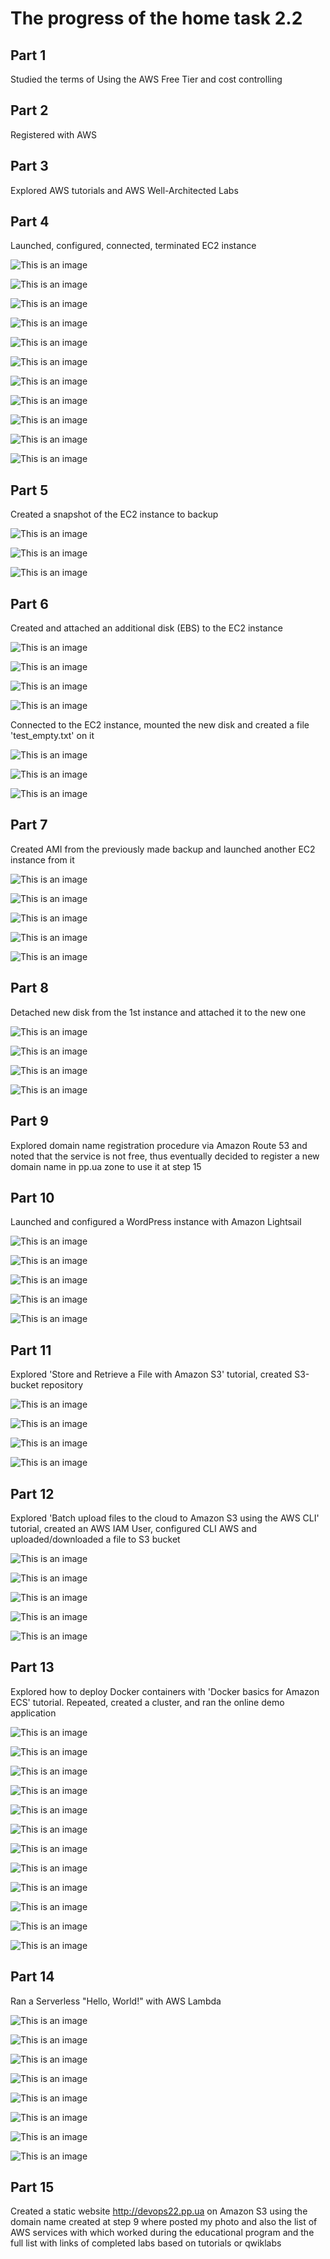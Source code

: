# The progress of the home task 2.2 

 ## Part 1
 
Studied the terms of Using the AWS Free Tier and cost controlling
 
 ## Part 2

Registered with AWS
 
 ## Part 3
 
 Explored AWS tutorials and AWS Well-Architected Labs
 
 ## Part 4

Launched, configured, connected, terminated EC2 instance

![This is an image](https://github.com/Ihor-2022/DevOps_online_Kyiv_2022Q1Q2/blob/master/m2/task2.2/001.png)

![This is an image](https://github.com/Ihor-2022/DevOps_online_Kyiv_2022Q1Q2/blob/master/m2/task2.2/002.png)

![This is an image](https://github.com/Ihor-2022/DevOps_online_Kyiv_2022Q1Q2/blob/master/m2/task2.2/003.png)

![This is an image](https://github.com/Ihor-2022/DevOps_online_Kyiv_2022Q1Q2/blob/master/m2/task2.2/004.png)

![This is an image](https://github.com/Ihor-2022/DevOps_online_Kyiv_2022Q1Q2/blob/master/m2/task2.2/005.png)

![This is an image](https://github.com/Ihor-2022/DevOps_online_Kyiv_2022Q1Q2/blob/master/m2/task2.2/006.png)

![This is an image](https://github.com/Ihor-2022/DevOps_online_Kyiv_2022Q1Q2/blob/master/m2/task2.2/007.png)

![This is an image](https://github.com/Ihor-2022/DevOps_online_Kyiv_2022Q1Q2/blob/master/m2/task2.2/008.png)

![This is an image](https://github.com/Ihor-2022/DevOps_online_Kyiv_2022Q1Q2/blob/master/m2/task2.2/009.png)

![This is an image](https://github.com/Ihor-2022/DevOps_online_Kyiv_2022Q1Q2/blob/master/m2/task2.2/010.png)

![This is an image](https://github.com/Ihor-2022/DevOps_online_Kyiv_2022Q1Q2/blob/master/m2/task2.2/011.png)

## Part 5
Created a snapshot of the EC2 instance to backup

![This is an image](https://github.com/Ihor-2022/DevOps_online_Kyiv_2022Q1Q2/blob/master/m2/task2.2/012.png)

![This is an image](https://github.com/Ihor-2022/DevOps_online_Kyiv_2022Q1Q2/blob/master/m2/task2.2/013.png)

![This is an image](https://github.com/Ihor-2022/DevOps_online_Kyiv_2022Q1Q2/blob/master/m2/task2.2/014.png)

## Part 6
Created and attached an additional disk (EBS) to the EC2 instance

![This is an image](https://github.com/Ihor-2022/DevOps_online_Kyiv_2022Q1Q2/blob/master/m2/task2.2/015.png)

![This is an image](https://github.com/Ihor-2022/DevOps_online_Kyiv_2022Q1Q2/blob/master/m2/task2.2/016.png)

![This is an image](https://github.com/Ihor-2022/DevOps_online_Kyiv_2022Q1Q2/blob/master/m2/task2.2/017.png)

![This is an image](https://github.com/Ihor-2022/DevOps_online_Kyiv_2022Q1Q2/blob/master/m2/task2.2/018.png)

Connected to the EC2 instance, mounted the new disk and created a file 'test_empty.txt' on it

![This is an image](https://github.com/Ihor-2022/DevOps_online_Kyiv_2022Q1Q2/blob/master/m2/task2.2/019.png)

![This is an image](https://github.com/Ihor-2022/DevOps_online_Kyiv_2022Q1Q2/blob/master/m2/task2.2/020.png)

![This is an image](https://github.com/Ihor-2022/DevOps_online_Kyiv_2022Q1Q2/blob/master/m2/task2.2/021.png)

## Part 7

Created AMI from the previously made backup and launched another EC2 instance from it

![This is an image](https://github.com/Ihor-2022/DevOps_online_Kyiv_2022Q1Q2/blob/master/m2/task2.2/022.png)

![This is an image](https://github.com/Ihor-2022/DevOps_online_Kyiv_2022Q1Q2/blob/master/m2/task2.2/023.png)

![This is an image](https://github.com/Ihor-2022/DevOps_online_Kyiv_2022Q1Q2/blob/master/m2/task2.2/024.png)

![This is an image](https://github.com/Ihor-2022/DevOps_online_Kyiv_2022Q1Q2/blob/master/m2/task2.2/025.png)

![This is an image](https://github.com/Ihor-2022/DevOps_online_Kyiv_2022Q1Q2/blob/master/m2/task2.2/026.png)

## Part 8

Detached new disk from the 1st instance and attached it to the new one

![This is an image](https://github.com/Ihor-2022/DevOps_online_Kyiv_2022Q1Q2/blob/master/m2/task2.2/027.png)

![This is an image](https://github.com/Ihor-2022/DevOps_online_Kyiv_2022Q1Q2/blob/master/m2/task2.2/028.png)

![This is an image](https://github.com/Ihor-2022/DevOps_online_Kyiv_2022Q1Q2/blob/master/m2/task2.2/029.png)

![This is an image](https://github.com/Ihor-2022/DevOps_online_Kyiv_2022Q1Q2/blob/master/m2/task2.2/030.png)

## Part 9

Explored domain name registration procedure via Amazon Route 53 and noted that the service is not free, thus eventually decided to register a new domain name in pp.ua zone to use it at step 15

## Part 10

Launched and configured a WordPress instance with Amazon Lightsail

![This is an image](https://github.com/Ihor-2022/DevOps_online_Kyiv_2022Q1Q2/blob/master/m2/task2.2/031.png)

![This is an image](https://github.com/Ihor-2022/DevOps_online_Kyiv_2022Q1Q2/blob/master/m2/task2.2/032.png)

![This is an image](https://github.com/Ihor-2022/DevOps_online_Kyiv_2022Q1Q2/blob/master/m2/task2.2/033.png)

![This is an image](https://github.com/Ihor-2022/DevOps_online_Kyiv_2022Q1Q2/blob/master/m2/task2.2/034.png)

![This is an image](https://github.com/Ihor-2022/DevOps_online_Kyiv_2022Q1Q2/blob/master/m2/task2.2/035.png)

## Part 11

Explored 'Store and Retrieve a File with Amazon S3' tutorial, created S3-bucket repository

![This is an image](https://github.com/Ihor-2022/DevOps_online_Kyiv_2022Q1Q2/blob/master/m2/task2.2/036.png)

![This is an image](https://github.com/Ihor-2022/DevOps_online_Kyiv_2022Q1Q2/blob/master/m2/task2.2/037.png)

![This is an image](https://github.com/Ihor-2022/DevOps_online_Kyiv_2022Q1Q2/blob/master/m2/task2.2/038.png)

![This is an image](https://github.com/Ihor-2022/DevOps_online_Kyiv_2022Q1Q2/blob/master/m2/task2.2/039.png)

## Part 12

Explored 'Batch upload files to the cloud to Amazon S3 using the AWS CLI' tutorial, created an AWS IAM User, configured CLI AWS and uploaded/downloaded a file to S3 bucket

![This is an image](https://github.com/Ihor-2022/DevOps_online_Kyiv_2022Q1Q2/blob/master/m2/task2.2/040.png)

![This is an image](https://github.com/Ihor-2022/DevOps_online_Kyiv_2022Q1Q2/blob/master/m2/task2.2/041.png)

![This is an image](https://github.com/Ihor-2022/DevOps_online_Kyiv_2022Q1Q2/blob/master/m2/task2.2/042.png)

![This is an image](https://github.com/Ihor-2022/DevOps_online_Kyiv_2022Q1Q2/blob/master/m2/task2.2/043.png)

![This is an image](https://github.com/Ihor-2022/DevOps_online_Kyiv_2022Q1Q2/blob/master/m2/task2.2/044.png)

## Part 13

Explored how to deploy Docker containers with 'Docker basics for Amazon ECS' tutorial. Repeated, created a cluster, and ran the online demo application

![This is an image](https://github.com/Ihor-2022/DevOps_online_Kyiv_2022Q1Q2/blob/master/m2/task2.2/045.png)

![This is an image](https://github.com/Ihor-2022/DevOps_online_Kyiv_2022Q1Q2/blob/master/m2/task2.2/046.png)

![This is an image](https://github.com/Ihor-2022/DevOps_online_Kyiv_2022Q1Q2/blob/master/m2/task2.2/047.png)

![This is an image](https://github.com/Ihor-2022/DevOps_online_Kyiv_2022Q1Q2/blob/master/m2/task2.2/048.png)

![This is an image](https://github.com/Ihor-2022/DevOps_online_Kyiv_2022Q1Q2/blob/master/m2/task2.2/049.png)

![This is an image](https://github.com/Ihor-2022/DevOps_online_Kyiv_2022Q1Q2/blob/master/m2/task2.2/050.png)

![This is an image](https://github.com/Ihor-2022/DevOps_online_Kyiv_2022Q1Q2/blob/master/m2/task2.2/051.png)

![This is an image](https://github.com/Ihor-2022/DevOps_online_Kyiv_2022Q1Q2/blob/master/m2/task2.2/052.png)

![This is an image](https://github.com/Ihor-2022/DevOps_online_Kyiv_2022Q1Q2/blob/master/m2/task2.2/053.png)

![This is an image](https://github.com/Ihor-2022/DevOps_online_Kyiv_2022Q1Q2/blob/master/m2/task2.2/054.png)

![This is an image](https://github.com/Ihor-2022/DevOps_online_Kyiv_2022Q1Q2/blob/master/m2/task2.2/055.png)

![This is an image](https://github.com/Ihor-2022/DevOps_online_Kyiv_2022Q1Q2/blob/master/m2/task2.2/056.png)

## Part 14

Ran a Serverless "Hello, World!" with AWS Lambda

![This is an image](https://github.com/Ihor-2022/DevOps_online_Kyiv_2022Q1Q2/blob/master/m2/task2.2/057.png)

![This is an image](https://github.com/Ihor-2022/DevOps_online_Kyiv_2022Q1Q2/blob/master/m2/task2.2/058.png)

![This is an image](https://github.com/Ihor-2022/DevOps_online_Kyiv_2022Q1Q2/blob/master/m2/task2.2/059.png)

![This is an image](https://github.com/Ihor-2022/DevOps_online_Kyiv_2022Q1Q2/blob/master/m2/task2.2/060.png)

![This is an image](https://github.com/Ihor-2022/DevOps_online_Kyiv_2022Q1Q2/blob/master/m2/task2.2/061.png)

![This is an image](https://github.com/Ihor-2022/DevOps_online_Kyiv_2022Q1Q2/blob/master/m2/task2.2/062.png)

![This is an image](https://github.com/Ihor-2022/DevOps_online_Kyiv_2022Q1Q2/blob/master/m2/task2.2/063.png)

![This is an image](https://github.com/Ihor-2022/DevOps_online_Kyiv_2022Q1Q2/blob/master/m2/task2.2/064.png)

## Part 15

Created a static website http://devops22.pp.ua on Amazon S3 using the domain name created at step 9 where posted my photo and also the list of AWS services with which worked during the educational program and the full list with links of completed labs based on tutorials or qwiklabs
